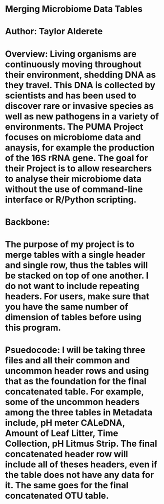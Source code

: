 # Merging Microbiome Data Tables
# Author: Taylor Alderete
# Overview: Living organisms are continuously moving throughout their environment, shedding DNA as they travel. This DNA is collected by scientists and has been used to discover rare or invasive species as well as new pathogens in a variety of environments. The PUMA Project focuses on microbiome data and anaysis, for example the production of the 16S rRNA gene. The goal for their Project is to allow researchers to analyse their microbiome data without the use of command-line interface or R/Python scripting.

# Backbone:
# The purpose of my project is to merge tables with a single header and single row, thus the tables will be stacked on top of one another. I do not want to include repeating headers. For users, make sure that you have the same number of dimension of tables before using this program.

# Psuedocode: I will be taking three files and all their common and uncommon header rows and using that as the foundation for the final concatenated table. For example, some of the uncommon headers among the three tables in Metadata include, pH meter CALeDNA, Amount of Leaf Litter, Time Collection, pH Litmus Strip. The final concatenated header row will include all of theses headers, even if the table does not have any data for it. The same goes for the final concatenated OTU table. 
